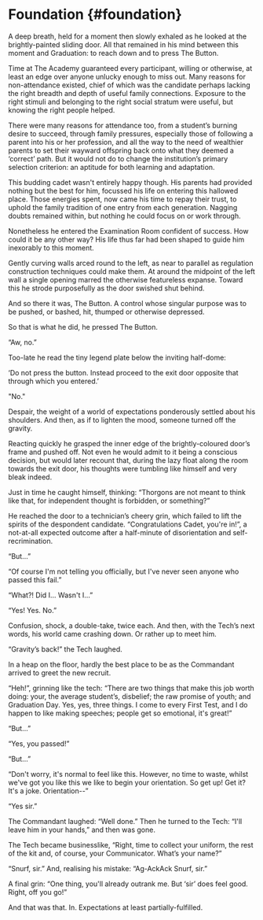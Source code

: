 # Foundation {#foundation}

A deep breath, held for a moment then slowly exhaled as he looked at the brightly-painted sliding door. All that remained in his mind between this moment and Graduation: to reach down and to press The Button.

Time at The Academy guaranteed every participant, willing or otherwise, at least an edge over anyone unlucky enough to miss out. Many reasons for non-attendance existed, chief of which was the candidate perhaps lacking the right breadth and depth of useful family connections. Exposure to the right stimuli and belonging to the right social stratum were useful, but knowing the right people helped.

There were many reasons for attendance too, from a student’s burning desire to succeed, through family pressures, especially those of following a parent into his or her profession, and all the way to the need of wealthier parents to set their wayward offspring back onto what they deemed a ‘correct’ path. But it would not do to change the institution’s primary selection criterion: an aptitude for both learning and adaptation.

This budding cadet wasn&#039;t entirely happy though. His parents had provided nothing but the best for him, focussed his life on entering this hallowed place. Those energies spent, now came his time to repay their trust, to uphold the family tradition of one entry from each generation. Nagging doubts remained within, but nothing he could focus on or work through.

Nonetheless he entered the Examination Room confident of success. How could it be any other way? His life thus far had been shaped to guide him inexorably to this moment.

Gently curving walls arced round to the left, as near to parallel as regulation construction techniques could make them. At around the midpoint of the left wall a single opening marred the otherwise featureless expanse. Toward this he strode purposefully as the door swished shut behind.

And so there it was, The Button. A control whose singular purpose was to be pushed, or bashed, hit, thumped or otherwise depressed.

So that is what he did, he pressed The Button.

“Aw, no.”

Too-late he read the tiny legend plate below the inviting half-dome:

‘Do not press the button. Instead proceed to the exit door opposite that through which you entered.’

&quot;No.&quot;

Despair, the weight of a world of expectations ponderously settled about his shoulders. And then, as if to lighten the mood, someone turned off the gravity.

Reacting quickly he grasped the inner edge of the brightly-coloured door’s frame and pushed off. Not even he would admit to it being a conscious decision, but would later recount that, during the lazy float along the room towards the exit door, his thoughts were tumbling like himself and very bleak indeed.

Just in time he caught himself, thinking: “Thorgons are not meant to think like that, for independent thought is forbidden, or something?”

He reached the door to a technician’s cheery grin, which failed to lift the spirits of the despondent candidate. “Congratulations Cadet, you&#039;re in!”, a not-at-all expected outcome after a half-minute of disorientation and self-recrimination.

“But…”

“Of course I&#039;m not telling you officially, but I&#039;ve never seen anyone who passed this fail.”

“What?! Did I… Wasn&#039;t I…”

“Yes! Yes. No.”

Confusion, shock, a double-take, twice each. And then, with the Tech’s next words, his world came crashing down. Or rather up to meet him.

“Gravity’s back!” the Tech laughed.

In a heap on the floor, hardly the best place to be as the Commandant arrived to greet the new recruit.

“Heh!”, grinning like the tech: “There are two things that make this job worth doing: your, the average student’s, disbelief; the raw promise of youth; and Graduation Day. Yes, yes, three things. I come to every First Test, and I do happen to like making speeches; people get so emotional, it&#039;s great!”

“But…”

“Yes, you passed!”

“But…”

“Don&#039;t worry, it&#039;s normal to feel like this. However, no time to waste, whilst we&#039;ve got you like this we like to begin your orientation. So get up! Get it? It&#039;s a joke. Orientation--”

“Yes sir.”

The Commandant laughed: “Well done.” Then he turned to the Tech: “I&#039;ll leave him in your hands,” and then was gone.

The Tech became businesslike, “Right, time to collect your uniform, the rest of the kit and, of course, your Communicator. What’s your name?”

“Snurf, sir.” And, realising his mistake: “Ag-AckAck Snurf, sir.”

A final grin: “One thing, you&#039;ll already outrank me. But ‘sir’ does feel good. Right, off you go!”

And that was that. In. Expectations at least partially-fulfilled.